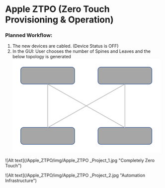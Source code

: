 # Apple ZTPO (Zero Touch Provisioning & Operation)

### Planned Workflow:
1.	The new devices are cabled. (Device Status is OFF)
2.	In the GUI: User chooses the number of Spines and Leaves
	 and the below topology is generated
	![Alt text](/Apple_ZTPO/img/InitialTopology.jpg "Initial Topology") 

![Alt text](/Apple_ZTPO/img/Apple_ZTPO _Project_1.jpg "Completely Zero Touch") 

![Alt text](/Apple_ZTPO/img/Apple_ZTPO _Project_2.jpg "Automation Infrastructure") 
